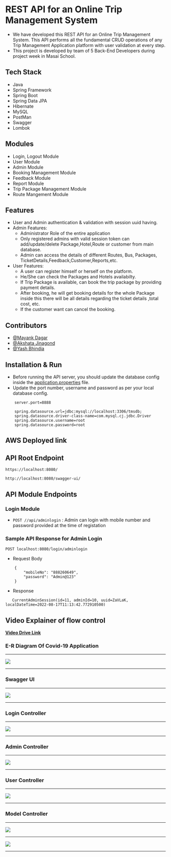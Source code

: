 # REST API for an Online Trip Management System

- We have developed this REST API for an Online Trip Management System. This API performs all the fundamental CRUD operations of any Trip Management Application platform with user validation at every step.
- This project is developed by team of 5 Back-End Developers during project week in Masai School.

## Tech Stack

- Java
- Spring Framework
- Spring Boot
- Spring Data JPA
- Hibernate
- MySQL
- PostMan
- Swagger
- Lombok

## Modules

- Login, Logout Module
- User Module
- Admin Module
- Booking Management Module
- Feedback Module
- Report Module
- Trip Package Management Module
- Route Mangement Module

## Features

- User and Admin authentication & validation with session uuid having.
- Admin Features:
  - Administrator Role of the entire application
  - Only registered admins with valid session token can add/update/delete Package,Hotel,Route or customer from main database.
  - Admin can access the details of different Routes, Bus, Packages, TicketDetails,Feedback,Customer,Reports,etc.
- User Features:
  - A user can register himself or herself on the platform.
  - He/She can check the Packages and Hotels availabilty.
  - If Trip Package is available, can book the trip package by providing payment details.
  - After booking, he will get booking details for the whole Package inside this there will be all details regarding the ticket details ,total cost, etc.
  - If the customer want can cancel the booking.

## Contributors

- [@Mayank Dagar](https://github.com/MayankDagar77)
- [@Akshata Jinagond](https://github.com/akshatajinagond87)
- [@Yash Bhindia](https://github.com/yashbhindia)

## Installation & Run

- Before running the API server, you should update the database config inside the [application.properties](https://github.com/mrFarooque/rightful-order-9279/blob/main/TripManagementSystem/src/main/resources/application.properties) file.
- Update the port number, username and password as per your local database config.

```
    server.port=8888

    spring.datasource.url=jdbc:mysql://localhost:3306/tmsdb;
    spring.datasource.driver-class-name=com.mysql.cj.jdbc.Driver
    spring.datasource.username=root
    spring.datasource.password=root

```

## AWS Deployed link

## API Root Endpoint

`https://localhost:8080/`

`http://localhost:8080/swagger-ui/`

## API Module Endpoints

### Login Module

- `POST //api/adminlogin` : Admin can login with mobile number and password provided at the time of registation
<!--

### User Module

- `POST /customer/login` : Logging in customer with valid mobile number & password
- `GET /customer/availablecabs` : Getting the list of all the available cabs
- `GET /customers/cabs` : Getting All the cabs
- `GET /customers/checkhistory` : Getting the history of completed tr
- `PUT /customer/update/{mobile}` : Updates customer details based on mobile number
- `PATCH /customer/updatepassword/{mobile}` : Updates customer's password based on the given mobile number
- `POST /customer/booktrip` : Customer can book a cab
- `POST /customer/updatetrip` : Customer can modify or update the trip
- `POST /customer/logout` : Logging out customer based on session token
- `DELETE /customer/delete` : Deletes logged in user
- `DELETE /customer/complete/{tripid}` : Completed the trip with the given tripid
- `DELETE /customer/canceltrip` : Cancel the trip with the given tripid

### Admin Module

- `POST /admin/register` : Register a new admin with proper data validation and admin session
- `POST /admin/login` : Admin can login with mobile number and password provided at the time of registation
- `GET /admin/logout` : Logging out admin based on session token
- `GET /admin/listoftripsbycustomer` : Get list of trips of by a customer id
- `GET /admin/listoftrips` : Get list of trips of all the trips
- `GET /admin/listocustomers` : Get list of all the customers
- `GET /admin/listodrivers` : Get list of all the drivers
- `PUT /admin/update/{username}` : Updates admin detaisl by passed user name
- `DELETE /admin/delete` : Deletes the admin with passed id -->

### Sample API Response for Admin Login

`POST localhost:8080/login/adminlogin`

- Request Body

```
    {
        "mobileNo": "888260649",
        "password": "Admin@123"
    }
```

- Response

```
   CurrentAdminSession(id=11, adminId=10, uuid=ZaVLaK, localDateTime=2022-08-17T11:13:42.772910500)

```

## Video Explainer of flow control

<a href="https://drive.google.com/file/d/17K024rskhj2pOkma9BQkGxeozvd3XA/view?usp=sharing">**Video Drive Link** </a>

### E-R Diagram Of Covid-19 Application

---

<img src=".\Images\ER_Diagram_TMS.jpeg" style="max-width: 100%; display: inline-block;" data-target="animated-image.originalImage">

---

### Swagger UI

---

<img src=".\Images\SwaggerUI.png" style="max-width: 100%; display: inline-block;" data-target="animated-image.originalImage">

---

### Login Controller

---

<img src=".\Images\LogInController.png" style="max-width: 100%; display: inline-block;" data-target="animated-image.originalImage">

---

### Admin Controller

---

<img src=".\Images\AdminController.png" style="max-width: 100%; display: inline-block;" data-target="animated-image.originalImage">

---

### User Controller

---

<img src=".\Images\CustomerController.png" style="max-width: 100%; display: inline-block;" data-target="animated-image.originalImage">

---

### Model Controller

---

<img src=".\Images\Models.png" style="max-width: 100%; display: inline-block;" data-target="animated-image.originalImage">

---

<img src="https://github.com/shivamgarg796/Spring-work/blob/master/Images/Thank-you-word-cloud.jpg?raw=true" style="max-width: 100%; display: inline-block;" data-target="animated-image.originalImage">

---
